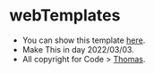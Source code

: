 # webTemplates
  - You can show this template [here](https://thomas-emad.github.io/webTemplates/).
  - Make This in day 2022/03/03.
  - All copyright for Code > [Thomas](https://github.com/Thomas-Emad).
